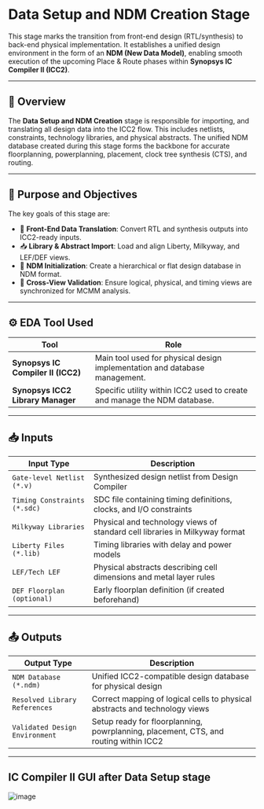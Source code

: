# Data Setup and NDM Creation Stage

This stage marks the transition from front-end design (RTL/synthesis) to back-end physical implementation. It establishes a unified design environment in the form of an **NDM (New Data Model)**, enabling smooth execution of the upcoming Place & Route phases within **Synopsys IC Compiler II (ICC2)**.

---

## 📌 Overview

The **Data Setup and NDM Creation** stage is responsible for importing, and translating all design data into the ICC2 flow. This includes netlists, constraints, technology libraries, and physical abstracts. The unified NDM database created during this stage forms the backbone for accurate floorplanning, powerplanning, placement, clock tree synthesis (CTS), and routing.

---

## 🎯 Purpose and Objectives

The key goals of this stage are:

- 🔄 **Front-End Data Translation**: Convert RTL and synthesis outputs into ICC2-ready inputs.
- 📥 **Library & Abstract Import**: Load and align Liberty, Milkyway, and LEF/DEF views.
- 🧱 **NDM Initialization**: Create a hierarchical or flat design database in NDM format.
- 🧪 **Cross-View Validation**: Ensure logical, physical, and timing views are synchronized for MCMM analysis.

---

## ⚙️ EDA Tool Used

| Tool                               | Role                                                                       |
|------------------------------------|----------------------------------------------------------------------------|
| **Synopsys IC Compiler II (ICC2)** | Main tool used for physical design implementation and database management. |
| **Synopsys ICC2 Library Manager**  | Specific utility within ICC2 used to create and manage the NDM database.   |

---

## 📥 Inputs

| Input Type                     | Description                                                                      |
|--------------------------------|----------------------------------------------------------------------------------|
| `Gate-level Netlist (*.v)`     | Synthesized design netlist from Design Compiler                                 |
| `Timing Constraints (*.sdc)`   | SDC file containing timing definitions, clocks, and I/O constraints             |
| `Milkyway Libraries`           | Physical and technology views of standard cell libraries in Milkyway format     |
| `Liberty Files (*.lib)`        | Timing libraries with delay and power models                                    |
| `LEF/Tech LEF`                 | Physical abstracts describing cell dimensions and metal layer rules              |
| `DEF Floorplan (optional)`     | Early floorplan definition (if created beforehand)                              |

---

## 📤 Outputs

| Output Type                       | Description                                                                          |
|-----------------------------------|--------------------------------------------------------------------------------------|
| `NDM Database (*.ndm)`            | Unified ICC2-compatible design database for physical design                          |
| `Resolved Library References`     | Correct mapping of logical cells to physical abstracts and technology views          |
| `Validated Design Environment`    | Setup ready for floorplanning, powrplanning, placement, CTS, and routing within ICC2 |



---

## IC Compiler II GUI after Data Setup stage


![image](https://github.com/user-attachments/assets/b5473455-e943-4c77-b586-b991b505338d)


